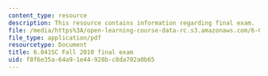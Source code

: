 ```yaml
---
content_type: resource
description: This resource contains information regarding final exam.
file: /media/https%3A/open-learning-course-data-rc.s3.amazonaws.com/6-041sc-probabilistic-systems-analysis-and-applied-probability-fall-2013/f8f6e35a64a91e44928bc8da702a0b65_MIT6_041SCF13_final.pdf
file_type: application/pdf
resourcetype: Document
title: 6.041SC Fall 2010 final exam
uid: f8f6e35a-64a9-1e44-928b-c8da702a0b65
---
```

